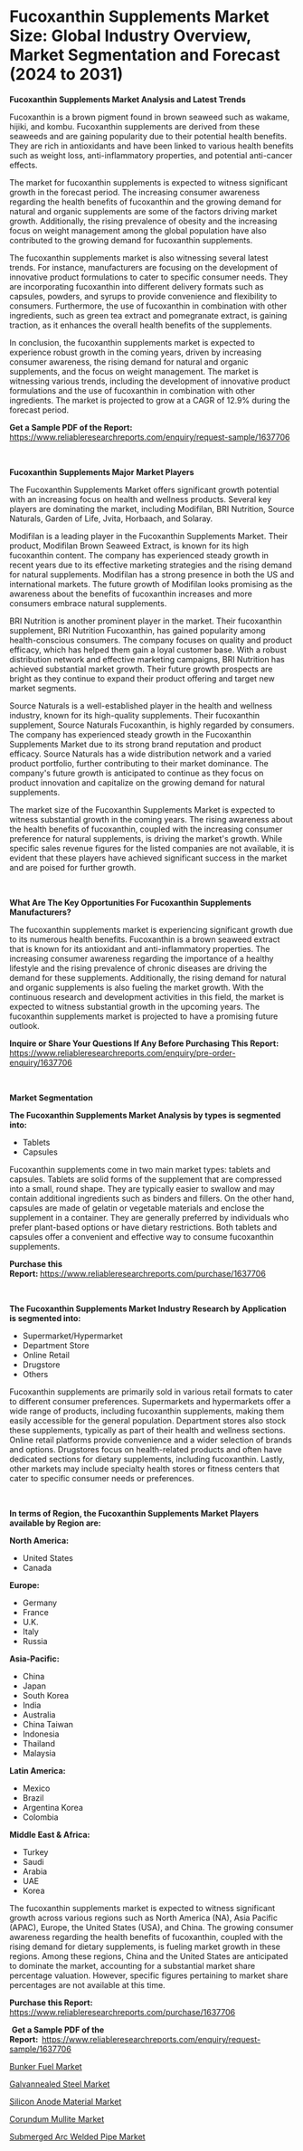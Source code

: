 <p><h1>Fucoxanthin Supplements Market Size: Global Industry Overview, Market Segmentation and Forecast (2024 to 2031)</h1></p><p><strong>Fucoxanthin Supplements Market Analysis and Latest Trends</strong></p>
<p><p>Fucoxanthin is a brown pigment found in brown seaweed such as wakame, hijiki, and kombu. Fucoxanthin supplements are derived from these seaweeds and are gaining popularity due to their potential health benefits. They are rich in antioxidants and have been linked to various health benefits such as weight loss, anti-inflammatory properties, and potential anti-cancer effects.</p><p>The market for fucoxanthin supplements is expected to witness significant growth in the forecast period. The increasing consumer awareness regarding the health benefits of fucoxanthin and the growing demand for natural and organic supplements are some of the factors driving market growth. Additionally, the rising prevalence of obesity and the increasing focus on weight management among the global population have also contributed to the growing demand for fucoxanthin supplements.</p><p>The fucoxanthin supplements market is also witnessing several latest trends. For instance, manufacturers are focusing on the development of innovative product formulations to cater to specific consumer needs. They are incorporating fucoxanthin into different delivery formats such as capsules, powders, and syrups to provide convenience and flexibility to consumers. Furthermore, the use of fucoxanthin in combination with other ingredients, such as green tea extract and pomegranate extract, is gaining traction, as it enhances the overall health benefits of the supplements.</p><p>In conclusion, the fucoxanthin supplements market is expected to experience robust growth in the coming years, driven by increasing consumer awareness, the rising demand for natural and organic supplements, and the focus on weight management. The market is witnessing various trends, including the development of innovative product formulations and the use of fucoxanthin in combination with other ingredients. The market is projected to grow at a CAGR of 12.9% during the forecast period.</p></p>
<p><strong>Get a Sample PDF of the Report:&nbsp;</strong> <a href="https://www.reliableresearchreports.com/enquiry/request-sample/1637706">https://www.reliableresearchreports.com/enquiry/request-sample/1637706</a></p>
<p>&nbsp;</p>
<p><strong>Fucoxanthin Supplements Major Market Players</strong></p>
<p><p>The Fucoxanthin Supplements Market offers significant growth potential with an increasing focus on health and wellness products. Several key players are dominating the market, including Modifilan, BRI Nutrition, Source Naturals, Garden of Life, Jvita, Horbaach, and Solaray. </p><p>Modifilan is a leading player in the Fucoxanthin Supplements Market. Their product, Modifilan Brown Seaweed Extract, is known for its high fucoxanthin content. The company has experienced steady growth in recent years due to its effective marketing strategies and the rising demand for natural supplements. Modifilan has a strong presence in both the US and international markets. The future growth of Modifilan looks promising as the awareness about the benefits of fucoxanthin increases and more consumers embrace natural supplements.</p><p>BRI Nutrition is another prominent player in the market. Their fucoxanthin supplement, BRI Nutrition Fucoxanthin, has gained popularity among health-conscious consumers. The company focuses on quality and product efficacy, which has helped them gain a loyal customer base. With a robust distribution network and effective marketing campaigns, BRI Nutrition has achieved substantial market growth. Their future growth prospects are bright as they continue to expand their product offering and target new market segments.</p><p>Source Naturals is a well-established player in the health and wellness industry, known for its high-quality supplements. Their fucoxanthin supplement, Source Naturals Fucoxanthin, is highly regarded by consumers. The company has experienced steady growth in the Fucoxanthin Supplements Market due to its strong brand reputation and product efficacy. Source Naturals has a wide distribution network and a varied product portfolio, further contributing to their market dominance. The company's future growth is anticipated to continue as they focus on product innovation and capitalize on the growing demand for natural supplements.</p><p>The market size of the Fucoxanthin Supplements Market is expected to witness substantial growth in the coming years. The rising awareness about the health benefits of fucoxanthin, coupled with the increasing consumer preference for natural supplements, is driving the market's growth. While specific sales revenue figures for the listed companies are not available, it is evident that these players have achieved significant success in the market and are poised for further growth.</p></p>
<p>&nbsp;</p>
<p><strong>What Are The Key Opportunities For Fucoxanthin Supplements Manufacturers?</strong></p>
<p><p>The fucoxanthin supplements market is experiencing significant growth due to its numerous health benefits. Fucoxanthin is a brown seaweed extract that is known for its antioxidant and anti-inflammatory properties. The increasing consumer awareness regarding the importance of a healthy lifestyle and the rising prevalence of chronic diseases are driving the demand for these supplements. Additionally, the rising demand for natural and organic supplements is also fueling the market growth. With the continuous research and development activities in this field, the market is expected to witness substantial growth in the upcoming years. The fucoxanthin supplements market is projected to have a promising future outlook.</p></p>
<p><strong>Inquire or Share Your Questions If Any Before Purchasing This Report:</strong> <a href="https://www.reliableresearchreports.com/enquiry/pre-order-enquiry/1637706">https://www.reliableresearchreports.com/enquiry/pre-order-enquiry/1637706</a></p>
<p>&nbsp;</p>
<p><strong>Market Segmentation</strong></p>
<p><strong>The Fucoxanthin Supplements Market Analysis by types is segmented into:</strong></p>
<p><ul><li>Tablets</li><li>Capsules</li></ul></p>
<p><p>Fucoxanthin supplements come in two main market types: tablets and capsules. Tablets are solid forms of the supplement that are compressed into a small, round shape. They are typically easier to swallow and may contain additional ingredients such as binders and fillers. On the other hand, capsules are made of gelatin or vegetable materials and enclose the supplement in a container. They are generally preferred by individuals who prefer plant-based options or have dietary restrictions. Both tablets and capsules offer a convenient and effective way to consume fucoxanthin supplements.</p></p>
<p><strong>Purchase this Report:&nbsp;</strong><a href="https://www.reliableresearchreports.com/purchase/1637706">https://www.reliableresearchreports.com/purchase/1637706</a></p>
<p>&nbsp;</p>
<p><strong>The Fucoxanthin Supplements Market Industry Research by Application is segmented into:</strong></p>
<p><ul><li>Supermarket/Hypermarket</li><li>Department Store</li><li>Online Retail</li><li>Drugstore</li><li>Others</li></ul></p>
<p><p>Fucoxanthin supplements are primarily sold in various retail formats to cater to different consumer preferences. Supermarkets and hypermarkets offer a wide range of products, including fucoxanthin supplements, making them easily accessible for the general population. Department stores also stock these supplements, typically as part of their health and wellness sections. Online retail platforms provide convenience and a wider selection of brands and options. Drugstores focus on health-related products and often have dedicated sections for dietary supplements, including fucoxanthin. Lastly, other markets may include specialty health stores or fitness centers that cater to specific consumer needs or preferences.</p></p>
<p>&nbsp;</p>
<p><strong>In terms of Region, the Fucoxanthin Supplements Market Players available by Region are:</strong></p>
<p>
    <p> <strong> North America: </strong>
        <ul>
            <li>United States</li>
            <li>Canada</li>
        </ul>
        </p> 
    <p> <strong> Europe: </strong>
        <ul>
            <li>Germany</li>
            <li>France</li>
            <li>U.K.</li>
            <li>Italy</li>
            <li>Russia</li>
        </ul>
        </p> 
    <p> <strong> Asia-Pacific: </strong>
        <ul>
            <li>China</li>
            <li>Japan</li>
            <li>South Korea</li>
            <li>India</li>
            <li>Australia</li>
            <li>China Taiwan</li>
            <li>Indonesia</li>
            <li>Thailand</li>
            <li>Malaysia</li>
        </ul>
        </p> 
    <p> <strong> Latin America: </strong>
        <ul>
            <li>Mexico</li>
            <li>Brazil</li>
            <li>Argentina Korea</li>
            <li>Colombia</li>
        </ul>
        </p> 
    <p> <strong> Middle East & Africa: </strong>
        <ul>
            <li>Turkey</li>
            <li>Saudi</li>
            <li>Arabia</li>
            <li>UAE</li>
            <li>Korea</li>
        </ul>
    </p>
    </p>
<p><p>The fucoxanthin supplements market is expected to witness significant growth across various regions such as North America (NA), Asia Pacific (APAC), Europe, the United States (USA), and China. The growing consumer awareness regarding the health benefits of fucoxanthin, coupled with the rising demand for dietary supplements, is fueling market growth in these regions. Among these regions, China and the United States are anticipated to dominate the market, accounting for a substantial market share percentage valuation. However, specific figures pertaining to market share percentages are not available at this time.</p></p>
<p><strong>Purchase this Report: </strong><a href="https://www.reliableresearchreports.com/purchase/1637706">https://www.reliableresearchreports.com/purchase/1637706</a></p>
<p>&nbsp;<strong>Get a Sample PDF of the Report:&nbsp;&nbsp;</strong><a href="https://www.reliableresearchreports.com/enquiry/request-sample/1637706">https://www.reliableresearchreports.com/enquiry/request-sample/1637706</a></p>
<p><strong></strong></p>
<p><p><a href="https://medium.com/@ericahamill/bunker-fuel-market-comprehensive-assessment-by-type-application-and-geography-454c14593ba0">Bunker Fuel Market</a></p><p><a href="https://medium.com/@ericahamill/galvannealed-steel-market-size-market-outlook-and-market-forecast-2024-to-2031-7e1e4456ef86">Galvannealed Steel Market</a></p><p><a href="https://medium.com/@ericahamill/silicon-anode-material-market-research-report-its-history-and-forecast-2024-to-2031-b227546fc47f">Silicon Anode Material Market</a></p><p><a href="https://medium.com/@ericahamill/corundum-mullite-market-trends-forecast-and-competitive-analysis-to-2031-d1b7e16b840b">Corundum Mullite Market</a></p><p><a href="https://medium.com/@ericahamill/submerged-arc-welded-pipe-market-share-evolution-and-market-growth-trends-2024-2031-bc3bce4bb9b1">Submerged Arc Welded Pipe Market</a></p></p>